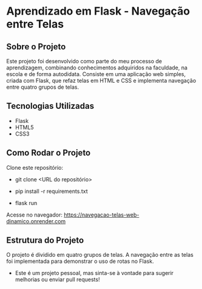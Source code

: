 # Aprendizado em Flask - Navegação entre Telas

## Sobre o Projeto

Este projeto foi desenvolvido como parte do meu processo de aprendizagem, combinando conhecimentos adquiridos na faculdade, na escola e de forma autodidata. Consiste em uma aplicação web simples, criada com Flask, que refaz telas em HTML e CSS e implementa navegação entre quatro grupos de telas.

## Tecnologias Utilizadas

- Flask
- HTML5
- CSS3

## Como Rodar o Projeto

Clone este repositório:

- git clone <URL do repositório>

- pip install -r requirements.txt

- flask run

Acesse no navegador: https://navegacao-telas-web-dinamico.onrender.com

## Estrutura do Projeto

O projeto é dividido em quatro grupos de telas. A navegação entre as telas foi implementada para demonstrar o uso de rotas no Flask.

- Este é um projeto pessoal, mas sinta-se à vontade para sugerir melhorias ou enviar pull requests!
